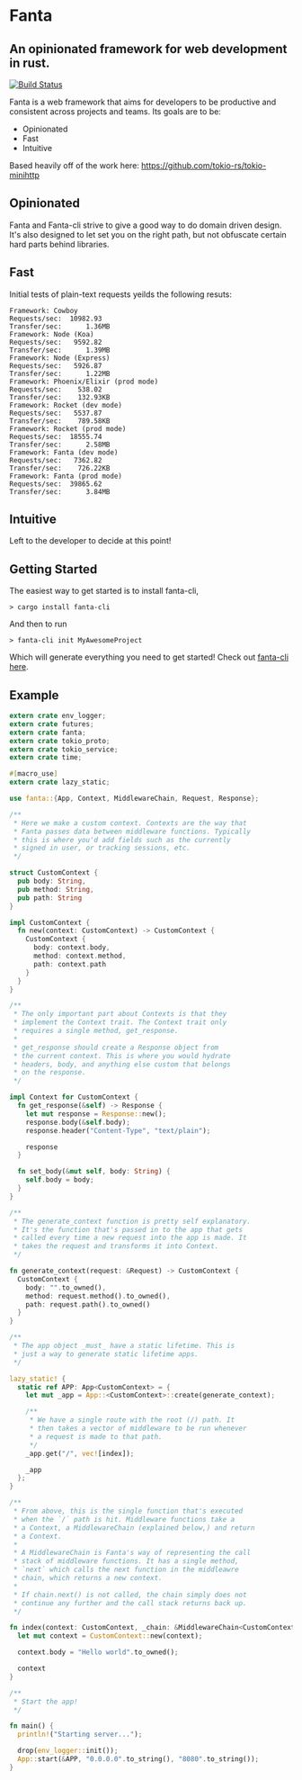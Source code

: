 # Fanta
## An opinionated framework for web development in rust.

[![Build Status](https://travis-ci.org/trezm/Fanta.svg?branch=master)](https://travis-ci.org/trezm/Fanta)

Fanta is a web framework that aims for developers to be productive and consistent across projects and teams. Its goals are to be:
- Opinionated
- Fast
- Intuitive

Based heavily off of the work here: https://github.com/tokio-rs/tokio-minihttp

## Opinionated

Fanta and Fanta-cli strive to give a good way to do domain driven design. It's also designed to let set you on the right path, but not obfuscate certain hard parts behind libraries.

## Fast

Initial tests of plain-text requests yeilds the following resuts:

```
Framework: Cowboy
Requests/sec:  10982.93
Transfer/sec:      1.36MB
Framework: Node (Koa)
Requests/sec:   9592.82
Transfer/sec:      1.39MB
Framework: Node (Express)
Requests/sec:   5926.87
Transfer/sec:      1.22MB
Framework: Phoenix/Elixir (prod mode)
Requests/sec:    538.02
Transfer/sec:    132.93KB
Framework: Rocket (dev mode)
Requests/sec:   5537.87
Transfer/sec:    789.58KB
Framework: Rocket (prod mode)
Requests/sec:  18555.74
Transfer/sec:      2.58MB
Framework: Fanta (dev mode)
Requests/sec:   7362.82
Transfer/sec:    726.22KB
Framework: Fanta (prod mode)
Requests/sec:  39865.62
Transfer/sec:      3.84MB
```

## Intuitive

Left to the developer to decide at this point!

## Getting Started

The easiest way to get started is to install fanta-cli,

```
> cargo install fanta-cli
```

And then to run

```
> fanta-cli init MyAwesomeProject
```

Which will generate everything you need to get started! Check out [fanta-cli here](https://github.com/trezm/fanta-cli).

## Example

``` Rust
extern crate env_logger;
extern crate futures;
extern crate fanta;
extern crate tokio_proto;
extern crate tokio_service;
extern crate time;

#[macro_use]
extern crate lazy_static;

use fanta::{App, Context, MiddlewareChain, Request, Response};

/**
 * Here we make a custom context. Contexts are the way that
 * Fanta passes data between middleware functions. Typically
 * this is where you'd add fields such as the currently
 * signed in user, or tracking sessions, etc.
 */

struct CustomContext {
  pub body: String,
  pub method: String,
  pub path: String
}

impl CustomContext {
  fn new(context: CustomContext) -> CustomContext {
    CustomContext {
      body: context.body,
      method: context.method,
      path: context.path
    }
  }
}

/**
 * The only important part about Contexts is that they
 * implement the Context trait. The Context trait only
 * requires a single method, get_response.
 *
 * get_response should create a Response object from
 * the current context. This is where you would hydrate
 * headers, body, and anything else custom that belongs
 * on the response.
 */

impl Context for CustomContext {
  fn get_response(&self) -> Response {
    let mut response = Response::new();
    response.body(&self.body);
    response.header("Content-Type", "text/plain");

    response
  }

  fn set_body(&mut self, body: String) {
    self.body = body;
  }
}

/**
 * The generate_context function is pretty self explanatory.
 * It's the function that's passed in to the app that gets
 * called every time a new request into the app is made. It
 * takes the request and transforms it into Context.
 */

fn generate_context(request: &Request) -> CustomContext {
  CustomContext {
    body: "".to_owned(),
    method: request.method().to_owned(),
    path: request.path().to_owned()
  }
}

/**
 * The app object _must_ have a static lifetime. This is
 * just a way to generate static lifetime apps.
 */

lazy_static! {
  static ref APP: App<CustomContext> = {
    let mut _app = App::<CustomContext>::create(generate_context);

    /**
     * We have a single route with the root (/) path. It
     * then takes a vector of middleware to be run whenever
     * a request is made to that path.
     */
    _app.get("/", vec![index]);

    _app
  };
}

/**
 * From above, this is the single function that's executed
 * when the `/` path is hit. Middleware functions take a
 * a Context, a MiddlewareChain (explained below,) and return
 * a Context.
 *
 * A MiddlewareChain is Fanta's way of representing the call
 * stack of middleware functions. It has a single method,
 * `next` which calls the next function in the middleawre
 * chain, which returns a new context.
 *
 * If chain.next() is not called, the chain simply does not
 * continue any further and the call stack returns back up.
 */

fn index(context: CustomContext, _chain: &MiddlewareChain<CustomContext>) -> CustomContext {
  let mut context = CustomContext::new(context);

  context.body = "Hello world".to_owned();

  context
}

/**
 * Start the app!
 */

fn main() {
  println!("Starting server...");

  drop(env_logger::init());
  App::start(&APP, "0.0.0.0".to_string(), "8080".to_string());
}
